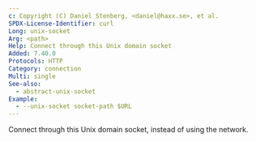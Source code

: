 ```yaml
---
c: Copyright (C) Daniel Stenberg, <daniel@haxx.se>, et al.
SPDX-License-Identifier: curl
Long: unix-socket
Arg: <path>
Help: Connect through this Unix domain socket
Added: 7.40.0
Protocols: HTTP
Category: connection
Multi: single
See-also:
  - abstract-unix-socket
Example:
  - --unix-socket socket-path $URL
---
```


Connect through this Unix domain socket, instead of using the network.

